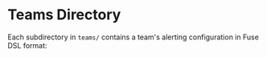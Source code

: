 # Teams Directory

Each subdirectory in `teams/` contains a team's alerting configuration in Fuse DSL format:
